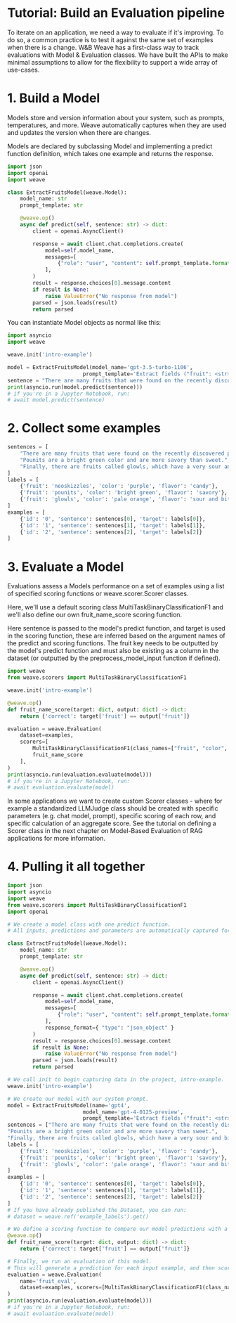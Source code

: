 # Tutorial: Build an Evaluation pipeline

To iterate on an application, we need a way to evaluate if it's improving. To do so, a common practice is to test it against the same set of examples when there is a change. W&B Weave has a first-class way to track evaluations with Model & Evaluation classes. We have built the APIs to make minimal assumptions to allow for the flexibility to support a wide array of use-cases.

# 1. Build a Model

Models store and version information about your system, such as prompts, temperatures, and more. Weave automatically captures when they are used and updates the version when there are changes.

Models are declared by subclassing Model and implementing a predict function definition, which takes one example and returns the response.

```python
import json
import openai
import weave

class ExtractFruitsModel(weave.Model):
    model_name: str
    prompt_template: str

    @weave.op()
    async def predict(self, sentence: str) -> dict:
        client = openai.AsyncClient()

        response = await client.chat.completions.create(
            model=self.model_name,
            messages=[
                {"role": "user", "content": self.prompt_template.format(sentence=sentence)}
            ],
        )
        result = response.choices[0].message.content
        if result is None:
            raise ValueError("No response from model")
        parsed = json.loads(result)
        return parsed
```

You can instantiate Model objects as normal like this:
```python
import asyncio
import weave

weave.init('intro-example')

model = ExtractFruitsModel(model_name='gpt-3.5-turbo-1106',
                        prompt_template='Extract fields ("fruit": <str>, "color": <str>, "flavor": <str>) from the following text, as json: {sentence}')
sentence = "There are many fruits that were found on the recently discovered planet Goocrux. There are neoskizzles that grow there, which are purple and taste like candy."
print(asyncio.run(model.predict(sentence)))
# if you're in a Jupyter Notebook, run:
# await model.predict(sentence)
```

# 2. Collect some examples

```python
sentences = [
    "There are many fruits that were found on the recently discovered planet Goocrux. There are neoskizzles that grow there, which are purple and taste like candy.",
    "Pounits are a bright green color and are more savory than sweet.",
    "Finally, there are fruits called glowls, which have a very sour and bitter taste which is acidic and caustic, and a pale orange tinge to them."
]
labels = [
    {'fruit': 'neoskizzles', 'color': 'purple', 'flavor': 'candy'},
    {'fruit': 'pounits', 'color': 'bright green', 'flavor': 'savory'},
    {'fruit': 'glowls', 'color': 'pale orange', 'flavor': 'sour and bitter'}
]
examples = [
    {'id': '0', 'sentence': sentences[0], 'target': labels[0]},
    {'id': '1', 'sentence': sentences[1], 'target': labels[1]},
    {'id': '2', 'sentence': sentences[2], 'target': labels[2]}
]
```

# 3. Evaluate a Model
Evaluations assess a Models performance on a set of examples using a list of specified scoring functions or weave.scorer.Scorer classes.

Here, we'll use a default scoring class MultiTaskBinaryClassificationF1 and we'll also define our own fruit_name_score scoring function.

Here sentence is passed to the model's predict function, and target is used in the scoring function, these are inferred based on the argument names of the predict and scoring functions. The fruit key needs to be outputted by the model's predict function and must also be existing as a column in the dataset (or outputted by the preprocess_model_input function if defined).

```python
import weave
from weave.scorers import MultiTaskBinaryClassificationF1

weave.init('intro-example')

@weave.op()
def fruit_name_score(target: dict, output: dict) -> dict:
    return {'correct': target['fruit'] == output['fruit']}

evaluation = weave.Evaluation(
    dataset=examples,
    scorers=[
        MultiTaskBinaryClassificationF1(class_names=["fruit", "color", "flavor"]),
        fruit_name_score
    ],
)
print(asyncio.run(evaluation.evaluate(model)))
# if you're in a Jupyter Notebook, run:
# await evaluation.evaluate(model)
```

In some applications we want to create custom Scorer classes - where for example a standardized LLMJudge class should be created with specific parameters (e.g. chat model, prompt), specific scoring of each row, and specific calculation of an aggregate score. See the tutorial on defining a Scorer class in the next chapter on Model-Based Evaluation of RAG applications for more information.

# 4. Pulling it all together
```python
import json
import asyncio
import weave
from weave.scorers import MultiTaskBinaryClassificationF1
import openai

# We create a model class with one predict function.
# All inputs, predictions and parameters are automatically captured for easy inspection.

class ExtractFruitsModel(weave.Model):
    model_name: str
    prompt_template: str

    @weave.op()
    async def predict(self, sentence: str) -> dict:
        client = openai.AsyncClient()

        response = await client.chat.completions.create(
            model=self.model_name,
            messages=[
                {"role": "user", "content": self.prompt_template.format(sentence=sentence)}
            ],
            response_format={ "type": "json_object" }
        )
        result = response.choices[0].message.content
        if result is None:
            raise ValueError("No response from model")
        parsed = json.loads(result)
        return parsed

# We call init to begin capturing data in the project, intro-example.
weave.init('intro-example')

# We create our model with our system prompt.
model = ExtractFruitsModel(name='gpt4',
                        model_name='gpt-4-0125-preview',
                        prompt_template='Extract fields ("fruit": <str>, "color": <str>, "flavor") from the following text, as json: {sentence}')
sentences = ["There are many fruits that were found on the recently discovered planet Goocrux. There are neoskizzles that grow there, which are purple and taste like candy.",
"Pounits are a bright green color and are more savory than sweet.",
"Finally, there are fruits called glowls, which have a very sour and bitter taste which is acidic and caustic, and a pale orange tinge to them."]
labels = [
    {'fruit': 'neoskizzles', 'color': 'purple', 'flavor': 'candy'},
    {'fruit': 'pounits', 'color': 'bright green', 'flavor': 'savory'},
    {'fruit': 'glowls', 'color': 'pale orange', 'flavor': 'sour and bitter'}
]
examples = [
    {'id': '0', 'sentence': sentences[0], 'target': labels[0]},
    {'id': '1', 'sentence': sentences[1], 'target': labels[1]},
    {'id': '2', 'sentence': sentences[2], 'target': labels[2]}
]
# If you have already published the Dataset, you can run:
# dataset = weave.ref('example_labels').get()

# We define a scoring function to compare our model predictions with a ground truth label.
@weave.op()
def fruit_name_score(target: dict, output: dict) -> dict:
    return {'correct': target['fruit'] == output['fruit']}

# Finally, we run an evaluation of this model.
# This will generate a prediction for each input example, and then score it with each scoring function.
evaluation = weave.Evaluation(
    name='fruit_eval',
    dataset=examples, scorers=[MultiTaskBinaryClassificationF1(class_names=["fruit", "color", "flavor"]), fruit_name_score],
)
print(asyncio.run(evaluation.evaluate(model)))
# if you're in a Jupyter Notebook, run:
# await evaluation.evaluate(model)
```